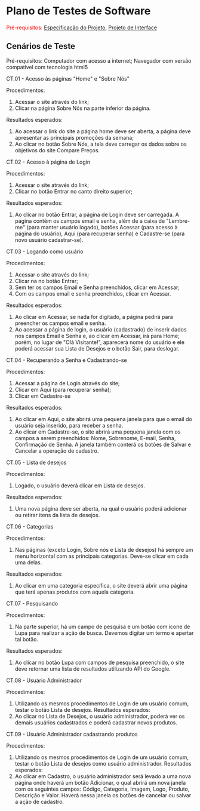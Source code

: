 # Plano de Testes de Software
<span style="color:red">Pré-requisitos: <a href="02-especification.md"> Especificação do Projeto</a></span>, <a href="04-interface.md"> Projeto de Interface</a>

## Cenários de Teste

Pré-requisitos:
Computador com acesso a internet;
Navegador com versão compatível com tecnologia html5

CT.01 - Acesso às páginas "Home" e "Sobre Nós"

Procedimentos:
1. Acessar o site através do link;
2. Clicar na página Sobre Nós na parte inferior da página.

Resultados esperados:
1. Ao acessar o link do site a página home deve ser aberta, a página deve apresentar as principais promoções da semana;
2. Ao clicar no botão Sobre Nós, a tela deve carregar os dados sobre os objetivos do site Compare Preços.

CT.02 - Acesso à página de Login

Procedimentos:
1. Acessar o site através do link;
2. Clicar no botão Entrar no canto direito superior;


Resultados esperados:
1. Ao clicar no botão Entrar, a página de Login deve ser carregada. A página contém os campos email e senha, além de a caixa de "Lembre-me" (para manter usuário logado), botões Acessar (para acesso à página do usuário), Aqui (para recuperar senha) e Cadastre-se (para novo usuário cadastrar-se).



CT.03 - Logando como usuário

Procedimentos:
1. Acessar o site através do link;
2. Clicar na no botão Entrar;
3. Sem ter os campos Email e Senha preenchidos, clicar em Acessar;
4. Com os campos email e senha preenchidos, clicar em Acessar.
 

Resultados esperados:
1. Ao clicar em Acessar, se nada for digitado, a página pedirá para preencher os campos email e senha.
2. Ao acessar a página de login, o usuário (cadastrado) de inserir dados nos campos Email e Senha e, ao clicar em Acessar, irá para Home; porém, no lugar de "Olá Visitante!", aparecerá nome do usuário e ele poderá acessar sua Lista de Desejos e o botão Sair, para deslogar.



CT.04 - Recuperando a Senha e Cadastrando-se

Procedimentos:
1. Acessar a página de Login através do site;
2. Clicar em Aqui (para recuperar senha);
3. Clicar em Cadastre-se

Resultados esperados:
1. Ao clicar em Aqui, o site abrirá uma pequena janela para que o email do usuário seja inserido, para receber a senha.
2. Ao clicar em Cadastre-se, o site abrirá uma pequena janela com os campos a serem preenchidos: Nome, Sobrenome, E-mail, Senha, Confirmação de Senha. A janela também conterá os botões de Salvar e Cancelar a operação de cadastro.

CT.05 - Lista de desejos

Procedimentos:
1. Logado, o usuário deverá clicar em Lista de desejos.

Resultados esperados:
1. Uma nova página deve ser aberta, na qual o usuário poderá adicionar ou retirar itens da lista de desejos.

CT.06 - Categorias

Procedimentos:
1. Nas páginas (exceto Login, Sobre nós e Lista de desejos) há sempre um menu horizontal com as principais categorias. Deve-se clicar em cada uma delas.

Resultados esperados:
1. Ao clicar em uma categoria específica, o site deverá abrir uma página que terá apenas produtos com aquela categoria.

CT.07 - Pesquisando

Procedimentos:
1. Na parte superior, há um campo de pesquisa e um botão com ícone de Lupa para realizar a ação de busca. Devemos digitar um termo e apertar tal botão.

Resultados esperados:
1. Ao clicar no botão Lupa com campos de pesquisa preenchido, o site deve retornar uma lista de resultados utilizando API do Google.

CT.08 - Usuário Administrador

Procedimentos:
1. Utilizando os mesmos procedimentos de Login de um usuário comum, testar o botão Lista de desejos.
Resultados esperados:
1. Ao clicar no Lista de Desejos, o usuário administrador, poderá ver os demais usuários cadastrados e poderá cadastrar novos produtos. 

CT.09 - Usuário Administrador cadastrando produtos

Procedimentos:
1. Utilizando os mesmos procedimentos de Login de um usuário comum, testar o botão Lista de desejos como usuário administrador.
Resultados esperados:
1. Ao clicar em Cadastro, o usuário administrador será levado a uma nova página onde haverá um botão Adicionar, o qual abrirá um nova janela com os seguintes campos: Código, Categoria, Imagem, Logo, Produto, Descrição e Valor. Haverá nessa janela os botões de cancelar ou salvar a ação de cadastro. 
